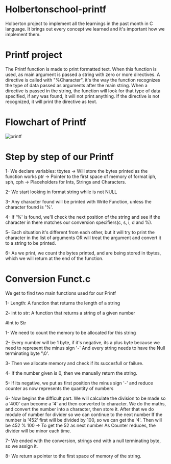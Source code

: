 # Holbertonschool-printf

Holberton project to implement all the learnings in the past month in C language.
It brings out every concept we learned and it's important how we implement them.

# Printf project

The Printf function is made to print formatted text.
When this function is used, as main argument is passed a string with zero or more directives.
A directive is called with "%Character", it's the way the function recognizes the type of data passed as arguments
after the main string.
When a directive is passed in the string, the function will look for that type of data specified, if any was found,
it will not print anything. If the directive is not recognized, it will print the directive as text.

# Flowchart of Printf

![printf](https://github.com/user-attachments/assets/3d1f093f-0da0-43d6-9e4e-852ea3b2c211)


# Step by step of our Printf

1- We declare variables:
	tbytes -> Will store the bytes printed as the function works
	ptr -> Pointer to the first space of memory of format
	iph, sph, cph -> Placeholders for Ints, Strings and Characters.

2- We start looking in format string while is not NULL

3- Any character found will be printed with Write Function, unless the character found is '%'.

4- If '%' is found, we'll check the next position of the string and see if the character in there
	matches our conversion specifiers(c, s, i, d and %).

5- Each situation it's different from each other, but it will try to print the character in the list of arguments
	OR will treat the argument and convert it to a string to be printed.

6- As we print, we count the bytes printed, and are being stored in tbytes, which we will return at the end of the function.

# Conversion Funct.c

We get to find two main functions used for our Printf

1- Length: A function that returns the length of a string

2- int to str: A function that returns a string of a given number

#Int to Str

1- We need to count the memory to be allocated for this string

2- Every number will be 1 byte, if it's negative, its a plus byte because we need to represent the minus sign '-'
	And every string needs to have the Null terminating byte '\0'.

3- Then we allocate memory and check if its succesfull or failure.

4- If the number given is 0, then we manually return the string.

5- If its negative, we put as first position the minus sign '-' and reduce counter as now represents the quantity of numbers

6- Now begins the difficult part.
	We will calculate the division to be made so a '400' can become a '4' and then converted to character.
	We do the maths, and convert the number into a character, then store it.
	After that we do module of number for divider so we can continue to the next number
	If the number is '452' first will be divided by 100, so we can get the '4'.
	Then will be 452 % 100 -> To get the 52 as next number
	As Counter reduces, the divider will be minor each time.

7- We ended with the conversion, strings end with a null terminating byte, so we assign it.

8- We return a pointer to the first space of memory of the string.
